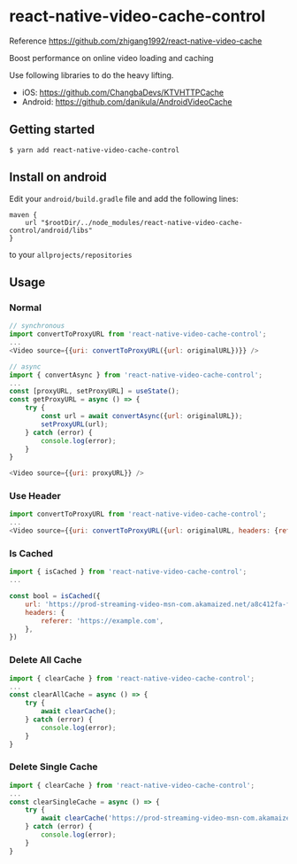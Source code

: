 # react-native-video-cache-control

Reference https://github.com/zhigang1992/react-native-video-cache

Boost performance on online video loading and caching

Use following libraries to do the heavy lifting.

- iOS: https://github.com/ChangbaDevs/KTVHTTPCache
- Android: https://github.com/danikula/AndroidVideoCache

## Getting started

`$ yarn add react-native-video-cache-control`

## Install on android

Edit your `android/build.gradle` file and add the following lines:

```
maven {
    url "$rootDir/../node_modules/react-native-video-cache-control/android/libs"
}
```

to your `allprojects/repositories`

## Usage

### Normal

```javascript
// synchronous
import convertToProxyURL from 'react-native-video-cache-control';
...
<Video source={{uri: convertToProxyURL({url: originalURL})}} />
```

```javascript
// async
import { convertAsync } from 'react-native-video-cache-control';
...
const [proxyURL, setProxyURL] = useState();
const getProxyURL = async () => {
    try {
        const url = await convertAsync({url: originalURL});
        setProxyURL(url);
    } catch (error) {
        console.log(error);
    }
}

<Video source={{uri: proxyURL}} />
```

### Use Header

```javascript
import convertToProxyURL from 'react-native-video-cache-control';
...
<Video source={{uri: convertToProxyURL({url: originalURL, headers: {referer: 'https://example.com'}})}} />
```

### Is Cached

```javascript
import { isCached } from 'react-native-video-cache-control';
...

const bool = isCached({
    url: 'https://prod-streaming-video-msn-com.akamaized.net/a8c412fa-f696-4ff2-9c76-e8ed9cdffe0f/604a87fc-e7bc-463e-8d56-cde7e661d690.mp4',
    headers: {
        referer: 'https://example.com',
    },
})
```

### Delete All Cache

```javascript
import { clearCache } from 'react-native-video-cache-control';
...
const clearAllCache = async () => {
    try {
        await clearCache();
    } catch (error) {
        console.log(error);
    }
}
```

### Delete Single Cache

```javascript
import { clearCache } from 'react-native-video-cache-control';
...
const clearSingleCache = async () => {
    try {
        await clearCache('https://prod-streaming-video-msn-com.akamaized.net/a8c412fa-f696-4ff2-9c76-e8ed9cdffe0f/604a87fc-e7bc-463e-8d56-cde7e661d690.mp4');
    } catch (error) {
        console.log(error);
    }
}
```
